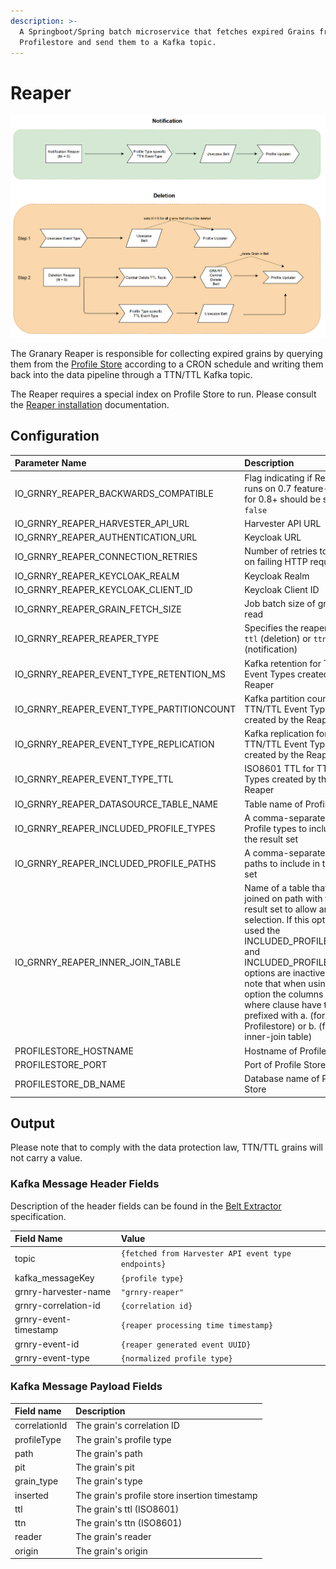 ```yaml
---
description: >-
  A Springboot/Spring batch microservice that fetches expired Grains from the
  Profilestore and send them to a Kafka topic.
---
```


# Reaper

![](../../../.gitbook/assets/reaper.png)

The Granary Reaper is responsible for collecting expired grains by querying them from the [Profile Store](./) according to a CRON schedule and writing them back into the data pipeline through a TTN/TTL Kafka topic. 

The Reaper requires a special index on Profile Store to run. Please consult the [Reaper installation](../../../operator-reference/installation/with-helm/reaper.md) documentation.

## Configuration

| Parameter Name | Description | Default value |
| :--- | :--- | :--- |
| IO\_GRNRY\_REAPER\_BACKWARDS\_COMPATIBLE | Flag indicating if Reaper runs on 0.7 feature-level, for 0.8+ should be set to `false` | true |
| IO\_GRNRY\_REAPER\_HARVESTER\_API\_URL | Harvester API URL | https://localhost:8080 |
| IO\_GRNRY\_REAPER\_AUTHENTICATION\_URL | Keycloak URL | https://localhost:8080 |
| IO\_GRNRY\_REAPER\_CONNECTION\_RETRIES | Number of retries to make on failing HTTP requests | 5 |
| IO\_GRNRY\_REAPER\_KEYCLOAK\_REALM | Keycloak Realm | grnry |
| IO\_GRNRY\_REAPER\_KEYCLOAK\_CLIENT\_ID | Keycloak Client ID | harvester-api |
| IO\_GRNRY\_REAPER\_GRAIN\_FETCH\_SIZE | Job batch size of grains to read | 100 |
| IO\_GRNRY\_REAPER\_REAPER\_TYPE | Specifies the reaper type .  `ttl` \(deletion\) or `ttn` \(notification\) | `ttl` |
| IO\_GRNRY\_REAPER\_EVENT\_TYPE\_RETENTION\_MS | Kafka retention for TTN/TTL Event Types created by the Reaper | 300000 |
| IO\_GRNRY\_REAPER\_EVENT\_TYPE\_PARTITIONCOUNT | Kafka partition count for TTN/TTL Event Types created by the Reaper | 24 |
| IO\_GRNRY\_REAPER\_EVENT\_TYPE\_REPLICATION | Kafka replication for TTN/TTL Event Types created by the Reaper | 2 |
| IO\_GRNRY\_REAPER\_EVENT\_TYPE\_TTL | ISO8601 TTL for TTL Event Types created by the Reaper | P100Y |
| IO\_GRNRY\_REAPER\_DATASOURCE\_TABLE\_NAME | Table name of Profile Store | profilestore |
| IO\_GRNRY\_REAPER\_INCLUDED\_PROFILE\_TYPES | A comma-separated list of Profile types to include in the result set |  |
| IO\_GRNRY\_REAPER\_INCLUDED\_PROFILE\_PATHS | A comma-separated list of paths to include in the result set |  |
| IO\_GRNRY\_REAPER\_INNER\_JOIN\_TABLE | Name of a table that will be joined on path with the result set to allow arbitrary selection. If this option is used the INCLUDED\_PROFILE\_TYPES and INCLUDED\_PROFILE\_PATHS options are inactive. Please note that when using this option the columns in the where clause have to be prefixed with a. \(for Profilestore\) or b. \(for the inner-join table\) |  |
| PROFILESTORE\_HOSTNAME | Hostname of Profile Store | grnry-pg |
| PROFILESTORE\_PORT | Port of Profile Store | 5432 |
| PROFILESTORE\_DB\_NAME | Database name of Profile Store | postgres |

## Output

Please note that to comply with the data protection law, TTN/TTL grains will not carry a value. 

### Kafka Message Header Fields

Description of the header fields can be found in the [Belt Extractor](../belt-extractor.md#callback-signature) specification.

| Field Name | Value |
| :--- | :--- |
| topic | `{fetched from Harvester API event type endpoints}` |
| kafka\_messageKey | `{profile type}` |
| grnry-harvester-name | `"grnry-reaper"` |
| grnry-correlation-id | `{correlation id}` |
| grnry-event-timestamp | `{reaper processing time timestamp}` |
| grnry-event-id | `{reaper generated event UUID}` |
| grnry-event-type | `{normalized profile type}` |

### Kafka Message Payload Fields

| Field name | Description |
| :--- | :--- |
| correlationId | The grain's correlation ID |
| profileType | The grain's profile type |
| path | The grain's path |
| pit | The grain's pit |
| grain\_type | The grain's type |
| inserted | The grain's profile store insertion timestamp  |
| ttl | The grain's ttl \(ISO8601\) |
| ttn | The grain's ttn \(ISO8601\) |
| reader | The grain's reader |
| origin | The grain's origin |

